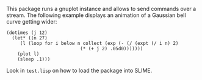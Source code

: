 This package runs a gnuplot instance and allows to send commands over a stream.
The following example displays an animation of a Gaussian bell curve getting wider:


```common-lisp
(dotimes (j 12)
  (let* ((n 27)
	 (l (loop for i below n collect (exp (- (/ (expt (/ i n) 2)
						   (* (+ j 2) .05d0)))))))
    (plot l)
    (sleep .1)))
```

Look in `test.lisp` on how to load the package into SLIME.